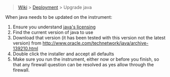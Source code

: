 > [Wiki](Home) > [Deployment](Deployment) > Upgrade java

When java needs to be updated on the instrument:

1. Ensure you understand [java's licensing](https://github.com/ISISComputingGroup/ibex_developers_manual/wiki/Understanding-Java-Licensing)
1. Find the current version of java to use
1. Download that version (it has been tested with this version not the latest version) from
    http://www.oracle.com/technetwork/java/archive-139210.html
1. Double click the installer and accept all defaults
1. Make sure you run the instrument, either now or before you finish, so that any firewall question can be resolved as yes allow through the firewall.
